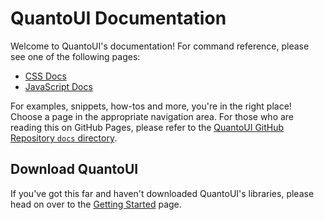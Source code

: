 # QuantoUI Documentation
Welcome to QuantoUI's documentation! For command reference, please see one of the following pages:
* [CSS Docs](../cssdocs.json)
* [JavaScript Docs](../jsdocs.json)

For examples, snippets, how-tos and more, you're in the right place! Choose a page in the appropriate navigation area.
For those who are reading this on GitHub Pages, please refer to the [QuantoUI GitHub Repository `docs` directory](https://github.com/Quantosec/QuantoUI/tree/master/docs).

## Download QuantoUI
If you've got this far and haven't downloaded QuantoUI's libraries, please head on over to the [Getting Started](gettingStarted.md) page.